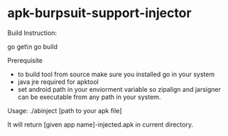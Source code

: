 # apk-burpsuit-support-injector

Build Instruction:

go get\n
go build

Prerequisite

- to build tool from source make sure you installed go in your system
- java jre required for apktool
- set android path in your enviorment variable so zipalign and jarsigner can be executable from any path in your system.


Usage:
./abinject [path to your apk file]

It will return [given app name]-injected.apk in current directory.
